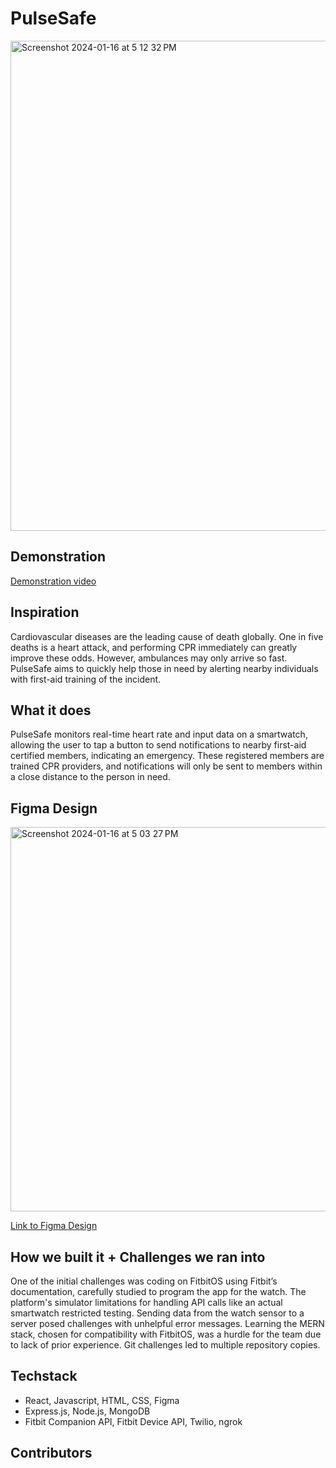# PulseSafe
<img width="784" alt="Screenshot 2024-01-16 at 5 12 32 PM" src="https://github.com/4shlyn/pulsesafe/assets/43616290/22bfcd12-1dcd-4f1b-920e-25e167d2cf43">

## Demonstration

[Demonstration video](https://www.youtube.com/watch?v=kHKq8fa2c4o)

## Inspiration

Cardiovascular diseases are the leading cause of death globally. One in five deaths is a heart attack, and performing CPR immediately can greatly improve these odds. However, ambulances may only arrive so fast. PulseSafe aims to quickly help those in need by alerting nearby individuals with first-aid training of the incident.

## What it does

PulseSafe monitors real-time heart rate and input data on a smartwatch, allowing the user to tap a button to send notifications to nearby first-aid certified members, indicating an emergency. These registered members are trained CPR providers, and notifications will only be sent to members within a close distance to the person in need.

## Figma Design

<img width="615" alt="Screenshot 2024-01-16 at 5 03 27 PM" src="https://github.com/4shlyn/pulsesafe/assets/43616290/4e2ae05e-7f3c-4bf1-b9ae-bfb742f68394">

[Link to Figma Design](https://www.figma.com/file/3lFJwbMSbWxeYDoLGpuMgM/UI%2FUX-Design-of-PulseSafe?type=design&node-id=33%3A444&mode=design&t=nQrfA5InOqR9Quak-1)

## How we built it + Challenges we ran into

One of the initial challenges was coding on FitbitOS using Fitbit’s documentation, carefully studied to program the app for the watch. The platform's simulator limitations for handling API calls like an actual smartwatch restricted testing. Sending data from the watch sensor to a server posed challenges with unhelpful error messages. Learning the MERN stack, chosen for compatibility with FitbitOS, was a hurdle for the team due to lack of prior experience. Git challenges led to multiple repository copies.

## Techstack
- React, Javascript, HTML, CSS, Figma
- Express.js, Node.js, MongoDB
- Fitbit Companion API, Fitbit Device API, Twilio, ngrok

## Contributors



